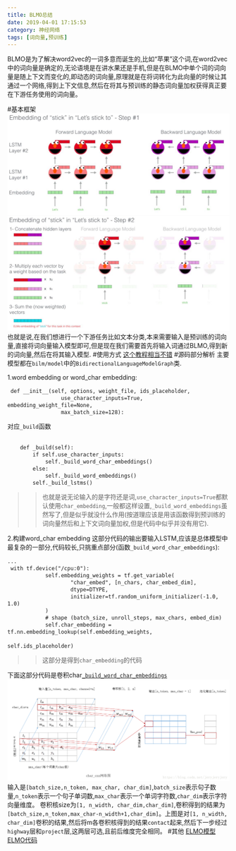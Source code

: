```yaml
---
title: BLMO总结
date: 2019-04-01 17:15:53
category: 神经网络
tags: [词向量,预训练]
---
```

BLMO是为了解决word2vec的一词多意而诞生的,比如“苹果”这个词,在word2vec中的词向量是确定的,无论语境是在讲水果还是手机,但是在BLMO中单个词的词向量是随上下文而变化的,即动态的词向量,原理就是在将词转化为此向量的时候让其通过一个网络,得到上下文信息,然后在将其与预训练的静态词向量加权获得真正要在下游任务使用的词向量。
<!--more-->

#基本框架
![](/img/BLMO1.png)
![](/img/BLMO2.png)
也就是说,在我们想进行一个下游任务比如文本分类,本来需要输入是预训练的词向量,直接将词向量输入模型即可,但是现在我们需要首先将输入词通过BLMO,得到新的词向量,然后在将其输入模型.
#使用方式
[这个教程相当不错](http://www.cnblogs.com/jiangxinyang/p/10235054.html)
#源码部分解析
主要模型都在`bilm/model`中的`BidirectionalLanguageModelGraph`类.

1.word embedding or word_char embedding:
```
 def __init__(self, options, weight_file, ids_placeholder,
                 use_character_inputs=True, embedding_weight_file=None,
                 max_batch_size=128):
```

对应`_build`函数

```

    def _build(self):
        if self.use_character_inputs:
            self._build_word_char_embeddings()
        else:
            self._build_word_embeddings()
        self._build_lstms()
```
>>也就是说无论输入的是字符还是词,`use_character_inputs=True`都默认使用`char_embedding`,一般都这样设置,`_build_word_embeddings`虽然写了,但是似乎就没什么作用(按道理应该是用该函数得到预训练的词向量然后和上下文词向量加权,但是代码中似乎并没有用它).

2.构建word_char embedding
这部分代码的输出要输入LSTM,应该是总体模型中最复杂的一部分,代码较长,只挑重点部分(函数`_build_word_char_embeddings`):

```
...
 with tf.device("/cpu:0"):
            self.embedding_weights = tf.get_variable(
                    "char_embed", [n_chars, char_embed_dim],
                    dtype=DTYPE,
                    initializer=tf.random_uniform_initializer(-1.0, 1.0)
            )
            # shape (batch_size, unroll_steps, max_chars, embed_dim)
            self.char_embedding = tf.nn.embedding_lookup(self.embedding_weights,
                                                    self.ids_placeholder)
```
>>这部分是得到`char_embedding`的代码

下面这部分代码是卷积char[`_build_word_char_embeddings`](https://blog.csdn.net/jeryjeryjery/article/details/81183433)
![](/img/BLMO3.png)
输入是`[batch_size,n_token, max_char, char_dim]`,`batch_size`表示句子数量,`n_token`表示一个句子单词数,`max_char`表示一个单词字符数,`char_dim`表示字符向量维度。
卷积核size为`[1, n_width, char_dim,char_dim]`,卷积得到的结果为`[batch_size,n_token,max_char-n_width+1,char_dim]`。上图是对`[1, n_width, char_dim]`卷积的结果,然后将m各卷积核得到的结果`contact`起来,然后下一步经过`highway`层和`project`层,这两层可选,且前后维度完全相同。
#其他
[ELMO模型](https://allennlp.org/elmo)
[ELMO代码](https://github.com/lingyixia/textClassifier/tree/master/ELMo)